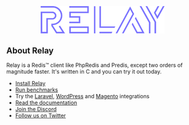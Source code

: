 <p align="center">
  <a href="https://relaycache.com" target="_blank">
    <img src="https://raw.githubusercontent.com/cachewerk/.github/main/assets/relay.svg?token=GHSAT0AAAAAABOUVMBSRC2V6UKH44A2ZD5YYQZFWMQ" width="325">
  </a>
</p>

## About Relay

Relay is a Redis™ client like PhpRedis and Predis, except two orders of magnitude faster. It's written in C and you can try it out today.

- [Install Relay](https://relaycache.com/docs/installation)
- [Run benchmarks](https://github.com/cachewerk/relay)
- Try the [Laravel](https://github.com/cachewerk/relay/tree/main/src/Laravel), [WordPress](https://objectcache.pro/docs/relay/) and [Magento](https://github.com/cachewerk/magento-relay) integrations
- [Read the documentation](https://relaycache.com/docs/)
- [Join the Discord](https://discord.gg/A6VEpE72)
- [Follow us on Twitter](https://twitter.com/RelayCache)
